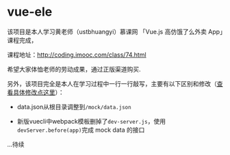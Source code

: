 # vue-ele

该项目是本人学习黄老师（ustbhuangyi）慕课网 「Vue.js 高仿饿了么外卖 App」课程完成，

课程地址：http://coding.imooc.com/class/74.html

希望大家体恤老师的劳动成果，通过正版渠道购买.

另外，该项目完全是本人在学习过程中一行一行敲写，主要有以下区别和修改（[查看具体修改点这里]()）：

- data.json从根目录调整到`/mock/data.json`

- 新版vuecli中webpack模板删掉了`dev-server.js`，使用`devServer.before(app)`完成 mock data 的接口

...待续


